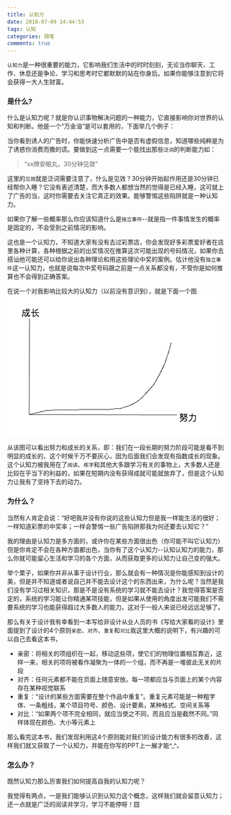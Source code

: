 ```yaml
---
title: 认知力
date: 2018-07-09 14:44:53
tags: 认知
categories: 随笔
comments: true
---
```

`认知力`是一种很重要的能力，它影响我们生活中的时时刻刻，无论当你聊天、工作、休息还是争论、学习和思考时它都默默的站在你身后。如果你能够注意到它将会获得一大人生财富。

### 是什么?

什么是认知力呢？就是你认识事物解决问题的一种能力，它直接影响你对世界的认知和判断。他是一个“万金油”是可以套用的，下面举几个例子：

当你看到诱人的广告时，你能快速分析广告中是否有虚假信息，知道哪些纯粹是为了诱惑你消费而撒的谎。要做到这一点需要一个能找出那些`泛词`的判断能力如：
> “xx牌安眠丸，30分钟见效”

这里的`见效`就是泛词需要注意了，什么是见效？30分钟开始起作用还是30分钟已经帮你入睡？它没有表述清楚，而大多数人都想当然的觉得是已经入睡，这可就上了广告的当，这时你需要去关注它真正的效果。能够警惕这些陷阱就是一种认知力。

如果你了解一些概率那么你应该知道什么是`独立事件`--就是指一件事情发生的概率是固定的，不会受到之前情况的影响。

这也是一个认知力，不知道大家有没有去过彩票店，你会发现好多彩票爱好者在店里各种计算，各种根据之前的出奖情况在推算这次可能出现的号码情况，如果你去搭讪他可能还可以给你说出各种理论和用这些理论中奖的案例。估计他没有`独立事件`这一认知力，也就是说每次中奖号码跟之前是一点关系都没有，不管你是如何推算也不会得到正确答案。

在说一个对我影响比较大的认知力（以前没有意识到），就是下面一个图
![认知](认知力/努力成长图.png)

从该图可以看出努力和成长的关系，即：我们在一段长期的努力阶段可能是看不到明显的成长的，这个时候千万不要灰心，因为后面我们会发现有指数成长的现象。这个认知力被我用在了`阅读`、`练字`和其他大多跟学习有关的事物上，大多数人还是比较在乎当下的利益的，如果在短期内没有获得成就可能就放弃了，但是这个认知力让我有了坚持下去的动力。

### 为什么？

当然有人肯定会说：“好吧我并没有你说的这些认知力但是我一样能生活的很好；一样知道彩票的中奖率；一样会警惕一些广告陷阱那我为何还要去认知它？”

我的理由是认知力是多方面的，或许你在某些方面很出色（你可能不叫它认知力）但是你肯定不会在各种方面都出色，当你有了这个认知力--认知认知力的能力，那么你就可能留心生活和学习的各个方面，从而获取更多的认知力让自己变的强大。

举个栗子，如果你并非从事于设计行业，那么就会有一种情况是你能感知到设计的美，但是并不知道或者说自己并不能去设计这个的东西出来，为什么呢？当然是我们没有学习过相关知识，那是不是没有系统的学习就不能去设计？我觉得答案是否定的，系统的学习能让你精通某项技能，但是如果从使用的角度出发可能我们不需要系统的学习也能获得超过大多数人的能力。这对于一般人来说已经远远足够了。

那么有关于设计我有幸看到一本写给非设计从业人员的书《写给大家看的设计》里面提到了设计的4个原则`亲密`、`对齐`、`重复`和`对比`我这里大概的说明下，有兴趣的可以自己去看这本书，

* 亲密：将相关的项组织在一起，移动这些项，使它们的物理位置相互靠近，这样一来，相关的项将被看作凝聚为一体的一个组，而不再是一堆彼此无关的片段
* 对齐：任何元素都不能在页面上随意安放。每一项都应当与页面上的某个内容存在某种视觉联系
* 重复：“设计的某些方面需要在整个作品中重复”。重复元素可能是一种粗字体、一条粗线，某个项目符号、颜色、设计要素，某种格式、空间关系等
* 对比：“如果两个项不完全相同，就应当使之不同，而且应当是截然不同。”同样体现在颜色、大小等元素上

那么看完这本书，我们发现利用这4个原则能对我们的设计能力有很多的改善，这样我们就又获取了一个认知力，并能在你写的PPT上一展才能^_^。

### 怎么办？

既然认知力那么厉害我们如何提高自我的认知力呢？

我觉得有两点，一是我们能够认识到认知力这个概念，这样我们就会留意认知力；还一点就是广泛的阅读并学习，学习不能停呀！囧